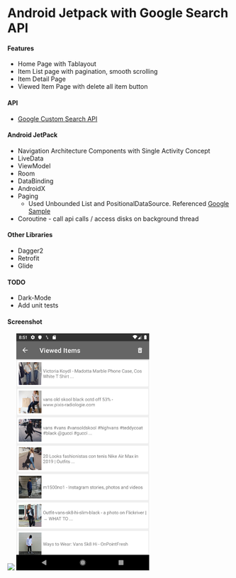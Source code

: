 # Android Jetpack with Google Search API
#### Features
  * Home Page with Tablayout
  * Item List page with pagination, smooth scrolling
  * Item Detail Page
  * Viewed Item Page with delete all item button
#### API
  * [Google Custom Search API](https://developers.google.com/custom-search/v1/overview)
#### Android JetPack
  * Navigation Architecture Components with Single Activity Concept
  * LiveData
  * ViewModel
  * Room
  * DataBinding
  * AndroidX
  * Paging 
    - Used Unbounded List and PositionalDataSource. Referenced [Google Sample](https://github.com/googlesamples/android-architecture-components/tree/master/PagingWithNetworkSample)
  * Coroutine - call api calls / access disks on background thread
#### Other Libraries
  * Dagger2
  * Retrofit
  * Glide
#### TODO
  * Dark-Mode
  * Add unit tests
#### Screenshot
<img src="https://github.com/TktkOkym/AndroidJetpackGoogleSearch/blob/master/screenshot/paging.gif" width="300" />

<img src="https://github.com/TktkOkym/AndroidJetpackGoogleSearch/blob/master/screenshot/viewed_item_page.png" width="300" />
